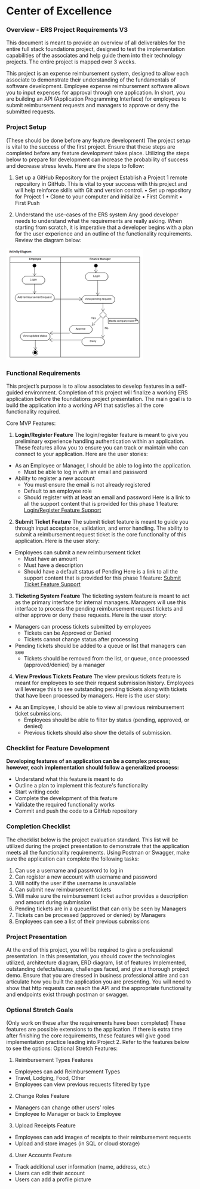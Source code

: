 # Center of Excellence
### Overview - ERS Project Requirements V3

This document is meant to provide an overview of all deliverables for the entire full stack foundations project, designed to test the implementation capabilities of the associates and help guide them into their technology projects. The entire project is mapped over 3 weeks.

This project is an expense reimbursement system, designed to allow each associate to demonstrate their understanding of the fundamentals of software development. Employee expense reimbursement software allows you to input expenses for approval through one application. In short, you are building an API (Application Programming Interface) for employees to submit reimbursement requests and managers to approve or deny the submitted requests.

### Project Setup
(These should be done before any feature development)
The project setup is vital to the success of the first project. Ensure that these steps are completed before any feature development takes place. Utilizing the steps below to prepare for development can increase the probability of success and decrease stress levels. Here are the steps to follow:

1.	Set up a GitHub Repository for the project
Establish a Project 1 remote repository in GitHub. This is vital to your success with this project and will help reinforce skills with Git and version control.
•	Set up repository for Project 1
•	Clone to your computer and initialize
•	First Commit
•	First Push

2.	Understand the use-cases of the ERS system
Any good developer needs to understand what the requirements are really asking. When starting from scratch, it is imperative that a developer begins with a plan for the user experience and an outline of the functionality requirements. Review the diagram below:
  
![activity diagram](./images/activity_diagram.png)

### Functional Requirements
This project’s purpose is to allow associates to develop features in a self-guided environment. Completion of this project will finalize a working ERS application before the foundations project presentation. The main goal is to build the application into a working API that satisfies all the core functionality required.

Core MVP Features:
1.	**Login/Register Feature**
The login/register feature is meant to give you preliminary experience handling authentication within an application. These features allow you to ensure you can track or maintain who can connect to your application. Here are the user stories:
  -	As an Employee or Manager, I should be able to log into the application.
    -	Must be able to log in with an email and password
  -	Ability to register a new account 
    - You must ensure the email is not already registered 
    - Default to an employee role 
    - Should register with at least an email and password
Here is a link to all the support content that is provided for this phase 1 feature:
[Login/Register Feature Support](https://drive.google.com/drive/folders/1xcT_tf9ZunLrJ8jGtwemT5JhRZlpbo56?usp=sharing)

2.	**Submit Ticket Feature**
The submit ticket feature is meant to guide you through input acceptance, validation, and error handling. The ability to submit a reimbursement request ticket is the core functionality of this application. Here is the user story:
 - Employees can submit a new reimbursement ticket 
   - Must have an amount 
   - Must have a description 
   - Should have a default status of Pending
Here is a link to all the support content that is provided for this phase 1 feature:
[Submit Ticket Feature Support](https://drive.google.com/drive/folders/1nYBaFxs5tkwMHO0lvW7pceTuw0wfBgqH?usp=sharing)

3.	**Ticketing System Feature**
The ticketing system feature is meant to act as the primary interface for internal managers. Managers will use this interface to process the pending reimbursement request tickets and either approve or deny these requests. Here is the user story:
 - Managers can process tickets submitted by employees 
   - Tickets can be Approved or Denied 
   - Tickets cannot change status after processing 
 - Pending tickets should be added to a queue or list that managers can see 
   - Tickets should be removed from the list, or queue, once processed (approved/denied) by a manager

4.	**View Previous Tickets Feature**
The view previous tickets feature is meant for employees to see their request submission history. Employees will leverage this to see outstanding pending tickets along with tickets that have been processed by managers. Here is the user story:
 - As an Employee, I should be able to view all previous reimbursement ticket submissions. 
   - Employees should be able to filter by status (pending, approved, or denied)
   - Previous tickets should also show the details of submission.


### Checklist for Feature Development
**Developing features of an application can be a complex process; however, each implementation should follow a generalized process:**
 - Understand what this feature is meant to do
 - Outline a plan to implement this feature's functionality
 - Start writing code
 - Complete the development of this feature
 - Validate the required functionality works
 - Commit and push the code to a GitHub repository


### Completion Checklist
The checklist below is the project evaluation standard.
This list will be utilized during the project presentation to demonstrate that the application meets all the functionality requirements.
Using Postman or Swagger, make sure the application can complete the following tasks:
1.	Can use a username and password to log in
2.	Can register a new account with username and password
3.	Will notify the user if the username is unavailable
4.	Can submit new reimbursement tickets
5.	Will make sure the reimbursement ticket author provides a description and amount during submission
6.	Pending tickets are in a queue/list that can only be seen by Managers
7.	Tickets can be processed (approved or denied) by Managers
8.	Employees can see a list of their previous submissions


### Project Presentation
At the end of this project, you will be required to give a professional presentation. In this presentation, you should cover the technologies utilized, architecture diagram, ERD diagram, list of features Implemented, outstanding defects/issues, challenges faced, and give a thorough project demo. Ensure that you are dressed in business professional attire and can articulate how you built the application you are presenting. You will need to show that http requests can reach the API and the appropriate functionality and endpoints exist through postman or swagger.

### Optional Stretch Goals 
(Only work on these after the requirements have been completed)
These features are possible extensions to the application. If there is extra time after finishing the core requirements, these features will give good implementation practice leading into Project 2. Refer to the features below to see the options:
Optional Stretch Features:
1.	Reimbursement Types Features
 - Employees can add Reimbursement Types  
  - Travel, Lodging, Food, Other 
  - Employees can view previous requests filtered by type
2.	Change Roles Feature
 - Managers can change other users’ roles
  - Employee to Manager or back to Employee
3.	Upload Receipts Feature
 - Employees can add images of receipts to their reimbursement requests
  - Upload and store images (in SQL or cloud storage)
4.	User Accounts Feature
 - Track additional user information (name, address, etc.) 
 - Users can edit their account 
 - Users can add a profile picture
